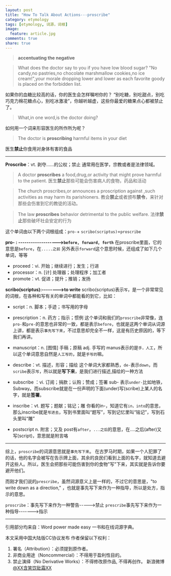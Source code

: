 ```yaml
---
layout: post
title: "How To Talk About Actions---proscribe"
category: etymology
tags: [etymology, 词源，词根]
image:
  feature: article.jpg
comments: true
share: true
---
```



>**accentuating the negative**


>What does the doctor say to you if you  have low blood sugar?
"No candy,no pastries,no chocolate marshmallow cookies,no ice cream!",your morale dropping lower and lower as each favorite goody is placed on the forbidden list.

如果你的血糖比较高的话，你的医生会怎样嘱咐你的？
“别吃糖，别吃甜点，别吃巧克力棉花糖点心，别吃冰激凌”，你越听越虚，这些你最爱的糖果点心都被禁止了。


>What,in one word,is the doctor doing?

如何用一个词来形容医生的所作所为呢？

>The doctor is **proscribing** harmful items in your diet

医生**禁止**你食用对身体有害的食品

------------------------------------
**Proscribe**：vt. 剥夺……的公权；禁止
通常用在医学，宗教或者是法律领域。
>A doctor **proscribes** a food,drug,or activity that might prove harmful to the patient.
医生**禁止**那些可能会伤害病人的食物，药品和活动

>The church proscribes,or announces a proscription against ,such activities as may harm its parishioners.
教会**禁止**或者颁布**禁令**，来针对那些会伤害到它的教徒的活动。

>The law **proscribes** behavior detrimental to the public welfare.
法律**禁止**那些破坏社会安定的行为


这个单词由以下两个词根组成：`pro-`+ `scribo(scriptus)`=`proscribe`

**pro- : ------------------->`before, forward, forth`**
在proscribe里面，它的意思是`before`，在`.....之前`
另外表示`forward`这个意思时候，还组成了如下几个单词，等等

- proceed：vi. 开始；继续进行；发生；行进
- processor：n. [计] 处理器；处理程序；加工者
- promote：vt. 促进；提升；推销；发扬

 

**scribo(scriptus):-------->to write**
 scribo(scriptus)表示`写`，是一个非常常见的词根，在各种和写有关的单词中都能看的到它，比如：
 
- script：n. 脚本；手迹；书写用的字母
- prescription：n. 药方；指示；惯例
 这个单词和我们的`proscribe`非常像，连`pro-`和`pre-`的意思也非常的一致，都是表示`before`，也就是这两个单词从词源上讲，都是表示`事先写下来`，不过意思却完全不一样，这是有历史原因的，等下我们再讲。
- manuscript：n. [图情] 手稿；原稿 adj. 手写的
 manus表示的是`手，人工`，所以这个单词意思自然是`人工写的`，就是`手写的`嘛。

- describe：vt. 描述，形容；描绘
这个单词大家都熟悉，`de-`表示`down`，而`scribe`表示`写`，所以就是**写下来**，是我们进行描述,描绘的一种方法
- subscribe ：vi. 订阅；捐款；认购；赞成；签署
sub- 表示`under-`比如地铁，Subway。而subscribe就是在一份声明的下面(under)写(scribe)上某人的名字，就是**签署**。

- inscribe：vt. 题写；题献；铭记；雕
你看的in-，知道它有`in，into`的意思，那么inscribe就是`写进去`，写到书里面叫“题写”，写到记忆里叫“铭记”，写到石头里叫“雕”

- postscript n. 附言；又及
post有`after`，`...之后`的意思，在....之后(after)又写(script)，意思就是附言咯



-------------------------------------------



综上，`proscribe`的词源意思就是`事先写下来`。
在古罗马时期，如果一个人犯罪了的话，他的名字会被写在告示牌上面，其余的良民们看到上面的名字，就知道去避开这些人。所以，医生会把那些可能伤害到你的食物"写"下来，其实就是告诉你要避开他们。

而刚才我们说的`prescribe`，虽然词源意义上是一样的，不过它的意思是，"to write down as a direction," ，也就是事先写下来作为一种指导，所以是处方，指示的意思。

`proscribe`：事先写下来作为一种警告----->禁止
`prescribe`事先写下来作为一种指导------->指示

------------------------------------------------------------------
引用部分均来自：Word power made easy 一书和在线词源字典。

本文采用中国大陆版CC协议发布
作者保留以下权利：
1. 署名（Attribution）：必须提到原作者。
2. 非商业用途（Noncommercial）：不得用于盈利性目的。
3. 禁止演绎（No Derivative Works）：不得修改原作品, 不得再创作。 
新浪微博 [@XX含笑饮砒霜XX](http://weibo.com/smilingly1989)
